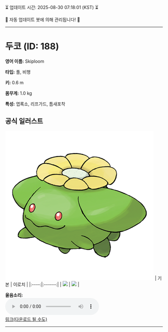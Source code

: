 
⏳ 업데이트 시간: 2025-08-30 07:18:01 (KST) ⏳

🤖 자동 업데이트 봇에 의해 관리됩니다! 🤖

---

# 두코 (ID: 188)
**영어 이름:** Skiploom

**타입:** 풀, 비행

**키:** 0.6 m

**몸무게:** 1.0 kg

**특성:** 엽록소, 리프가드, 틈새포착

## 공식 일러스트
![](https://raw.githubusercontent.com/PokeAPI/sprites/master/sprites/pokemon/other/official-artwork/188.png)
| 기본 | 이로치 |
|:----:|:------:|
| <img src="http://play.pokemonshowdown.com/sprites/ani/skiploom.gif" width="200"> | <img src="http://play.pokemonshowdown.com/sprites/ani-shiny/skiploom.gif" width="200"> |

**울음소리:**<br><audio controls src="https://raw.githubusercontent.com/PokeAPI/cries/main/cries/pokemon/latest/188.ogg"></audio><br> [링크(다운로드 될 수도)](https://raw.githubusercontent.com/PokeAPI/cries/main/cries/pokemon/latest/188.ogg)


---
